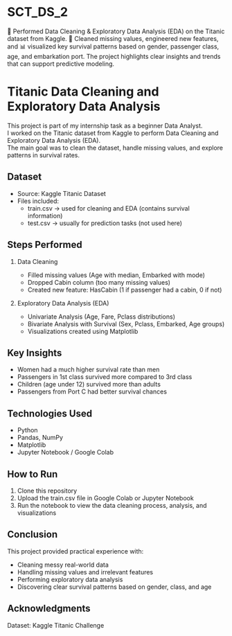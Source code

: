 # SCT_DS_2
🚢 Performed Data Cleaning &amp; Exploratory Data Analysis (EDA) on the Titanic dataset from Kaggle. 🧹 Cleaned missing values, engineered new features, and 📊 visualized key survival patterns based on gender, passenger class, age, and embarkation port. The project highlights clear insights and trends that can support predictive modeling.


# Titanic Data Cleaning and Exploratory Data Analysis

This project is part of my internship task as a beginner Data Analyst.  
I worked on the Titanic dataset from Kaggle to perform Data Cleaning and Exploratory Data Analysis (EDA).  
The main goal was to clean the dataset, handle missing values, and explore patterns in survival rates.  

## Dataset
- Source: Kaggle Titanic Dataset  
- Files included:
  - train.csv → used for cleaning and EDA (contains survival information)  
  - test.csv → usually for prediction tasks (not used here)  

## Steps Performed
1. Data Cleaning
   - Filled missing values (Age with median, Embarked with mode)  
   - Dropped Cabin column (too many missing values)  
   - Created new feature: HasCabin (1 if passenger had a cabin, 0 if not)  

2. Exploratory Data Analysis (EDA)
   - Univariate Analysis (Age, Fare, Pclass distributions)  
   - Bivariate Analysis with Survival (Sex, Pclass, Embarked, Age groups)  
   - Visualizations created using Matplotlib  

## Key Insights
- Women had a much higher survival rate than men  
- Passengers in 1st class survived more compared to 3rd class  
- Children (age under 12) survived more than adults  
- Passengers from Port C had better survival chances  

## Technologies Used
- Python  
- Pandas, NumPy  
- Matplotlib  
- Jupyter Notebook / Google Colab  

## How to Run
1. Clone this repository
2. Upload the train.csv file in Google Colab or Jupyter Notebook  
3. Run the notebook to view the data cleaning process, analysis, and visualizations  

## Conclusion
This project provided practical experience with:  
- Cleaning messy real-world data  
- Handling missing values and irrelevant features  
- Performing exploratory data analysis  
- Discovering clear survival patterns based on gender, class, and age  

## Acknowledgments
Dataset: Kaggle Titanic Challenge

